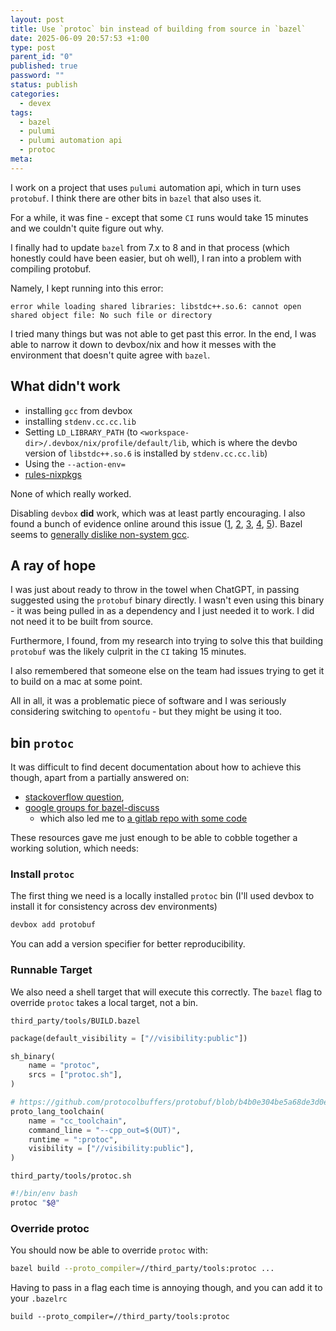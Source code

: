 ```yaml
---
layout: post
title: Use `protoc` bin instead of building from source in `bazel`
date: 2025-06-09 20:57:53 +1:00
type: post
parent_id: "0"
published: true
password: ""
status: publish
categories:
  - devex
tags:
  - bazel
  - pulumi
  - pulumi automation api
  - protoc
meta:
---
```


I work on a project that uses `pulumi` automation api, which in turn uses
`protobuf`. I think there are other bits in `bazel` that also uses it.

For a while, it was fine - except that some `CI` runs would take 15 minutes and
we couldn't quite figure out why.

I finally had to update `bazel` from 7.x to 8 and in that process (which
honestly could have been easier, but oh well), I ran into a problem with
compiling protobuf.

Namely, I kept running into this error:

```
error while loading shared libraries: libstdc++.so.6: cannot open shared object file: No such file or directory
```

I tried many things but was not able to get past this error. In the end, I was
able to narrow it down to devbox/nix and how it messes with the environment that
doesn't quite agree with `bazel`.

## What didn't work

- installing `gcc` from devbox
- installing `stdenv.cc.cc.lib`
- Setting `LD_LIBRARY_PATH` (to
  `<workspace-dir>/.devbox/nix/profile/default/lib`, which is where the devbo
  version of `libstdc++.so.6` is installed by `stdenv.cc.cc.lib`)
- Using the `--action-env=`
- [rules-nixpkgs](https://github.com/tweag/rules_nixpkgs)

None of which really worked.

Disabling `devbox` **did** work, which was at least partly encouraging. I also
found a bunch of evidence online around this issue
([1](https://github.com/bazelbuild/bazel/issues/12978),
[2](https://github.com/jetify-com/devbox/issues/1100),
[3](https://github.com/jetify-com/devbox/issues/1596),
[4](https://github.com/jetify-com/devbox/issues/710),
[5](https://github.com/tweag/rules_nixpkgs/issues/573)). Bazel seems to
[generally dislike non-system gcc](https://discuss.ray.io/t/bazel-protobuf-build-errors-libstdc-with-non-system-gcc/3329).

<!-- more -->

## A ray of hope

I was just about ready to throw in the towel when ChatGPT, in passing suggested
using the `protobuf` binary directly. I wasn't even using this binary - it was
being pulled in as a dependency and I just needed it to work. I did not need it
to be built from source.

Furthermore, I found, from my research into trying to solve this that building
`protobuf` was the likely culprit in the `CI` taking 15 minutes.

I also remembered that someone else on the team had issues trying to get it to
build on a mac at some point.

All in all, it was a problematic piece of software and I was seriously
considering switching to `opentofu` - but they might be using it too.

## bin `protoc`

It was difficult to find decent documentation about how to achieve this though,
apart from a partially answered on:

- [stackoverflow question](https://stackoverflow.com/questions/68918369/is-it-possible-to-use-bazel-without-compiling-protobuf-compiler),
- [google groups for bazel-discuss](https://groups.google.com/g/bazel-discuss/c/3Q_GEqNZrC0)
  - which also led me to
    [a gitlab repo with some code](https://gitlab.com/mvfwd/issue-bazel-protobuf-compile/-/tree/main)

These resources gave me just enough to be able to cobble together a working
solution, which needs:

### Install `protoc`

The first thing we need is a locally installed `protoc` bin (I'll used devbox to
install it for consistency across dev environments)

```bash
devbox add protobuf
```

You can add a version specifier for better reproducibility.

### Runnable Target

We also need a shell target that will execute this correctly. The `bazel` flag
to override `protoc` takes a local target, not a bin.

`third_party/tools/BUILD.bazel`

```python
package(default_visibility = ["//visibility:public"])

sh_binary(
    name = "protoc",
    srcs = ["protoc.sh"],
)

# https://github.com/protocolbuffers/protobuf/blob/b4b0e304be5a68de3d0ee1af9b286f958750f5e4/BUILD#L773
proto_lang_toolchain(
    name = "cc_toolchain",
    command_line = "--cpp_out=$(OUT)",
    runtime = ":protoc",
    visibility = ["//visibility:public"],
)
```

`third_party/tools/protoc.sh`

```bash
#!/bin/env bash
protoc "$@"

```

### Override protoc

You should now be able to override `protoc` with:

```bash
bazel build --proto_compiler=//third_party/tools:protoc ...
```

Having to pass in a flag each time is annoying though, and you can add it to
your `.bazelrc`

```
build --proto_compiler=//third_party/tools:protoc
```
